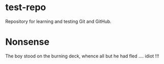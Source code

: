 # test-repo
Repository for learning and testing Git and GitHub.

# Nonsense
The boy stood on the burning deck, whence all but he had fled .... idiot !!!
